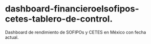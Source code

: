 # dashboard-financieroelsofipos-cetes-tablero-de-control.
Dashboard de rendimiento de SOFIPOs y CETES en México con fecha actual. 
